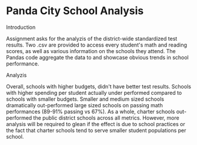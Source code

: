 # Panda City School Analysis

Introduction 

Assignment asks for the analyzis of the district-wide standardized test results. Two .csv are provided to access every student's math and reading scores, as well as various information on the schools they attend. The Pandas code aggregate the data to and showcase obvious trends in school performance.

Analyzis 

Overall, schools with higher budgets, didn't have better test results. Schools with higher spending per student actually under performed compared to schools with smaller budgets. Smaller and medium sized schools dramatically out-performed large sized schools on passing math performances (89-91% passing vs 67%). As a whole, charter schools out-performed the public district schools across all metrics. However, more analysis will be required to glean if the effect is due to school practices or the fact that charter schools tend to serve smaller student populations per school. 


